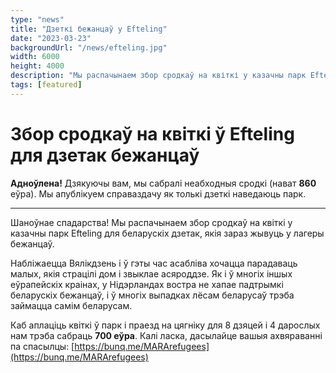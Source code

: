 ```yaml
---
type: "news"
title: "Дзеткі бежанцаў у Efteling"
date: "2023-03-23"
backgroundUrl: "/news/efteling.jpg"
width: 6000
height: 4000
description: "Мы распачынаем збор сродкаў на квіткі у казачны парк Efteling для беларускіх дзетак, якія зараз жывуць у лагеры бежанцаў."
tags: [featured]
---
```


# Збор сродкаў на квіткі ў Efteling для дзетак бежанцаў

**Адноўлена!** Дзякуючы вам, мы сабралі неабходныя сродкі (нават **860** еўра). Мы апублікуем справаздачу як толькі дзеткі наведаюць парк.

---

Шаноўнае спадарства! Мы распачынаем збор сродкаў на квіткі у казачны парк Efteling для беларускіх дзетак, якія зараз жывуць у лагеры бежанцаў.

Набліжаецца Вялікдзень і ў гэты час асабліва хочацца парадаваць малых, якія страцілі дом і звыклае асяроддзе. 
Як і ў многіх іншых еўрапейскіх краінах, у Нідэрландах востра не хапае падтрымкі беларускіх бежанцаў, і ў многіх выпадках лёсам беларусаў трэба займацца самім беларусам.

Каб аплаціць квіткі ў парк і праезд на цягніку для 8 дзяцей і 4 дарослых нам трэба сабраць **700 еўра**. 
Калі ласка, дасылайце вашыя ахвяраванні па спасылцы: [https://bunq.me/MARArefugees](https://bunq.me/MARArefugees)
